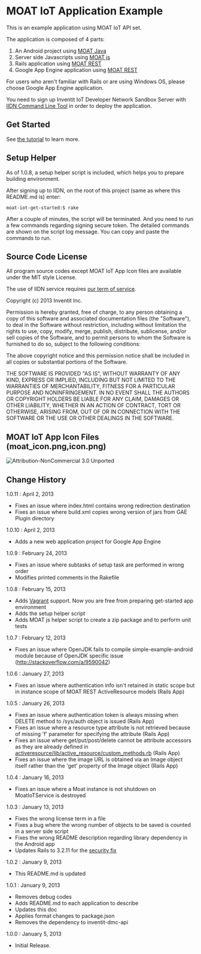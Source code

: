 MOAT IoT Application Example
===
This is an example application using MOAT IoT API set.

The application is composed of 4 parts:

 1. An Android project using [MOAT Java](http://dev.yourinventit.com/references/moat-java-api-document)
 2. Server side Javascripts using [MOAT js](http://dev.yourinventit.com/references/moat-js-api-document)
 3. Rails application using [MOAT REST](http://dev.yourinventit.com/references/moat-rest-api-document)
 4. Google App Engine application using [MOAT REST](http://dev.yourinventit.com/references/moat-rest-api-document)

For users who aren't familiar with Rails or are using Windows OS, please choose Google App Engine application.

You need to sign up Inventit IoT Developer Network Sandbox Server with [IIDN Command Line Tool](https://github.com/inventit/iidn-cli) in order to deploy the application.

## Get Started

See [the tutorial](http://dev.yourinventit.com/guides/get-started) to learn more.

## Setup Helper

As of 1.0.8, a setup helper script is included, which helps you to prepare building environment.

After signing up to IIDN, on the root of this project (same as where this README.md is) enter:

    moat-iot-get-started:$ rake

After a couple of minutes, the script will be terminated. And you need to run a few commands regarding signing secure token. The detailed commands are shown on the script log message. You can copy and paste the commands to run.

## Source Code License

All program source codes except MOAT IoT App Icon files are available under the MIT style License.

The use of IIDN service requires [our term of service](http://dev.yourinventit.com/legal/term-of-service).

Copyright (c) 2013 Inventit Inc.

Permission is hereby granted, free of charge, to any person obtaining a copy of this software and associated documentation files (the "Software"), to deal in the Software without restriction, including without limitation the rights to use, copy, modify, merge, publish, distribute, sublicense, and/or sell copies of the Software, and to permit persons to whom the Software is furnished to do so, subject to the following conditions:

The above copyright notice and this permission notice shall be included in all copies or substantial portions of the Software.

THE SOFTWARE IS PROVIDED "AS IS", WITHOUT WARRANTY OF ANY KIND, EXPRESS OR IMPLIED, INCLUDING BUT NOT LIMITED TO THE WARRANTIES OF MERCHANTABILITY, FITNESS FOR A PARTICULAR PURPOSE AND NONINFRINGEMENT. IN NO EVENT SHALL THE AUTHORS OR COPYRIGHT HOLDERS BE LIABLE FOR ANY CLAIM, DAMAGES OR OTHER LIABILITY, WHETHER IN AN ACTION OF CONTRACT, TORT OR OTHERWISE, ARISING FROM, OUT OF OR IN CONNECTION WITH THE SOFTWARE OR THE USE OR OTHER DEALINGS IN THE SOFTWARE.

## MOAT IoT App Icon Files (moat_icon.png,icon.png)
![Attribution-NonCommercial 3.0 Unported](http://i.creativecommons.org/l/by-nc/3.0/88x31.png "Attribution-NonCommercial 3.0 Unported")

## Change History

1.0.11 : April 2, 2013

* Fixes an issue where index.html contains wrong redirection destination
* Fixes an issue where build.xml copies wrong version of jars from GAE Plugin directory

1.0.10 : April 2, 2013

* Adds a new web application project for Google App Engine

1.0.9 : February 24, 2013

* Fixes an issue where subtasks of setup task are performed in wrong order
* Modifies printed comments in the Rakefile

1.0.8 : February 15, 2013

* Adds [Vagrant](http://www.vagrantup.com/) support. Now you are free from preparing get-started app environment
* Adds the setup helper script
* Adds MOAT js helper script to create a zip package and to perform unit tests

1.0.7 : February 12, 2013

* Fixes an issue where OpenJDK fails to compile simple-example-android module because of OpenJDK specific issue (http://stackoverflow.com/a/9590042)

1.0.6 : January 27, 2013

* Fixes an issue where authentication info isn't retained in static scope but in instance scope of MOAT REST ActiveResource models (Rails App)

1.0.5 : January 26, 2013

* Fixes an issue where authentication token is always missing when DELETE method to /sys/auth object is issued (Rails App)
* Fixes an issue where a resource type attribute is not retrieved because of missing 'f' parameter for specifying the attribute (Rails App)
* Fixes an issue where get/put/post/delete cannot be attribute accessors as they are already defined in [activeresource/lib/active_resource/custom_methods.rb](http://api.rubyonrails.org/classes/ActiveResource/CustomMethods.html) (Rails App)
* Fixes an issue where the image URL is obtained via an Image object itself rather than the 'get' property of the Image object (Rails App)

1.0.4 : January 16, 2013  

* Fixes an issue where a Moat instance is not shutdown on MoatIoTService is destroyed

1.0.3 : January 13, 2013  

* Fixes the wrong license term in a file
* Fixes a bug where the wrong number of objects to be saved is counted in a server side script
* Fixes the wrong README description regarding library dependency in the Android app
* Updates Rails to 3.2.11 for the [security fix](http://weblog.rubyonrails.org/2013/1/8/Rails-3-2-11-3-1-10-3-0-19-and-2-3-15-have-been-released/)

1.0.2 : January 9, 2013  

* This README.md is updated

1.0.1 : January 9, 2013  

* Removes debug codes
* Adds README.md to each application to describe
* Updates this doc
* Applies format changes to package.json
* Removes the dependency to inventit-dmc-api

1.0.0 : January 5, 2013  
* Initial Release.
